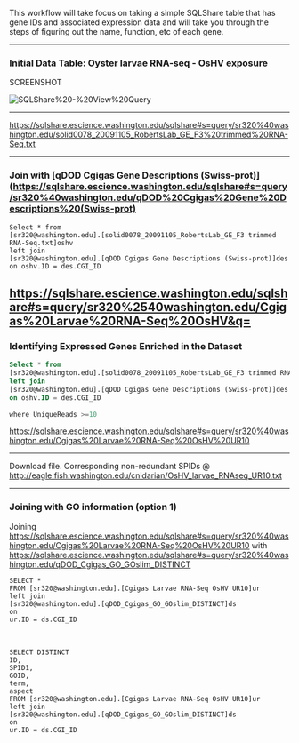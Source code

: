 This workflow will take focus on taking a simple SQLShare table that has gene IDs and associated expression data and will take you through the steps of figuring out the name, function, etc of each gene.

---

### Initial Data Table: Oyster larvae RNA-seq - OsHV exposure


SCREENSHOT   

<img src="https://www.evernote.com/shard/s10/sh/00190b6c-beab-49f1-b22d-d5fc0f934e06/c1e5e385321f7eec2252112f8e9d0eba/deep/0/SQLShare%20-%20View%20Query.png" alt="SQLShare%20-%20View%20Query" />

---

<https://sqlshare.escience.washington.edu/sqlshare#s=query/sr320%40washington.edu/solid0078_20091105_RobertsLab_GE_F3%20trimmed%20RNA-Seq.txt>

---
### Join with [qDOD Cgigas Gene Descriptions (Swiss-prot)](https://sqlshare.escience.washington.edu/sqlshare#s=query/sr320%40washington.edu/qDOD%20Cgigas%20Gene%20Descriptions%20(Swiss-prot)



    Select * from
    [sr320@washington.edu].[solid0078_20091105_RobertsLab_GE_F3 trimmed RNA-Seq.txt]oshv
    left join
    [sr320@washington.edu].[qDOD Cgigas Gene Descriptions (Swiss-prot)]des
    on oshv.ID = des.CGI_ID
 

<https://sqlshare.escience.washington.edu/sqlshare#s=query/sr320%2540washington.edu/Cgigas%20Larvae%20RNA-Seq%20OsHV&q=>
  ​
---

### Identifying Expressed Genes Enriched in the Dataset   


```sql
Select * from
[sr320@washington.edu].[solid0078_20091105_RobertsLab_GE_F3 trimmed RNA-Seq.txt]oshv
left join
[sr320@washington.edu].[qDOD Cgigas Gene Descriptions (Swiss-prot)]des
on oshv.ID = des.CGI_ID
  
​where UniqueReads >=10​
```

<https://sqlshare.escience.washington.edu/sqlshare#s=query/sr320%40washington.edu/Cgigas%20Larvae%20RNA-Seq%20OsHV%20UR10>

---
Download file. Corresponding non-redundant SPIDs @
<http://eagle.fish.washington.edu/cnidarian/OsHV_larvae_RNAseq_UR10.txt>

---
### Joining with GO information (option 1)
Joining <https://sqlshare.escience.washington.edu/sqlshare#s=query/sr320%40washington.edu/Cgigas%20Larvae%20RNA-Seq%20OsHV%20UR10> with <https://sqlshare.escience.washington.edu/sqlshare#s=query/sr320%40washington.edu/qDOD_Cgigas_GO_GOslim_DISTINCT>   

    SELECT * 
    FROM [sr320@washington.edu].[Cgigas Larvae RNA-Seq OsHV UR10]ur
    left join
    [sr320@washington.edu].[qDOD_Cgigas_GO_GOslim_DISTINCT]ds
    on
    ur.ID = ds.CGI_ID
​

    SELECT DISTINCT
    ID,
    SPID1,
    GOID,
    term,
    aspect
    FROM [sr320@washington.edu].[Cgigas Larvae RNA-Seq OsHV UR10]ur
    left join
    [sr320@washington.edu].[qDOD_Cgigas_GO_GOslim_DISTINCT]ds
    on
    ur.ID = ds.CGI_ID
​